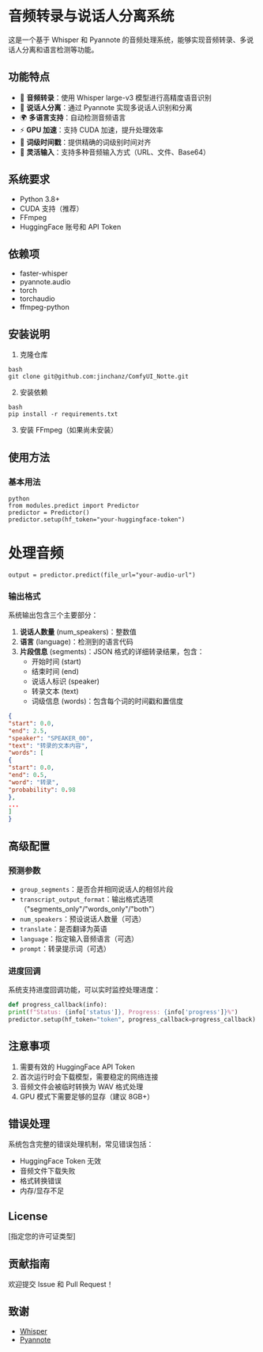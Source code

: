 # 音频转录与说话人分离系统

这是一个基于 Whisper 和 Pyannote 的音频处理系统，能够实现音频转录、多说话人分离和语言检测等功能。

## 功能特点

- 🎯 **音频转录**：使用 Whisper large-v3 模型进行高精度语音识别
- 👥 **说话人分离**：通过 Pyannote 实现多说话人识别和分离
- 🌍 **多语言支持**：自动检测音频语言
- ⚡ **GPU 加速**：支持 CUDA 加速，提升处理效率
- 🎯 **词级时间戳**：提供精确的词级别时间对齐
- 🔄 **灵活输入**：支持多种音频输入方式（URL、文件、Base64）

## 系统要求

- Python 3.8+
- CUDA 支持（推荐）
- FFmpeg
- HuggingFace 账号和 API Token

## 依赖项

- faster-whisper
- pyannote.audio
- torch
- torchaudio
- ffmpeg-python

## 安装说明

1. 克隆仓库

```
bash
git clone git@github.com:jinchanz/ComfyUI_Notte.git
```
2. 安装依赖

```
bash
pip install -r requirements.txt
```

3. 安装 FFmpeg（如果尚未安装）

## 使用方法

### 基本用法

```
python
from modules.predict import Predictor
predictor = Predictor()
predictor.setup(hf_token="your-huggingface-token")
```

# 处理音频

```
output = predictor.predict(file_url="your-audio-url")
```


### 输出格式

系统输出包含三个主要部分：
1. **说话人数量** (num_speakers)：整数值
2. **语言** (language)：检测到的语言代码
3. **片段信息** (segments)：JSON 格式的详细转录结果，包含：
   - 开始时间 (start)
   - 结束时间 (end)
   - 说话人标识 (speaker)
   - 转录文本 (text)
   - 词级信息 (words)：包含每个词的时间戳和置信度

```json
{
"start": 0.0,
"end": 2.5,
"speaker": "SPEAKER_00",
"text": "转录的文本内容",
"words": [
{
"start": 0.0,
"end": 0.5,
"word": "转录",
"probability": 0.98
},
...
]
}
```


## 高级配置

### 预测参数

- `group_segments`：是否合并相同说话人的相邻片段
- `transcript_output_format`：输出格式选项（"segments_only"/"words_only"/"both"）
- `num_speakers`：预设说话人数量（可选）
- `translate`：是否翻译为英语
- `language`：指定输入音频语言（可选）
- `prompt`：转录提示词（可选）

### 进度回调

系统支持进度回调功能，可以实时监控处理进度：

```python
def progress_callback(info):
print(f"Status: {info['status']}, Progress: {info['progress']}%")
predictor.setup(hf_token="token", progress_callback=progress_callback)
```


## 注意事项

1. 需要有效的 HuggingFace API Token
2. 首次运行时会下载模型，需要稳定的网络连接
3. 音频文件会被临时转换为 WAV 格式处理
4. GPU 模式下需要足够的显存（建议 8GB+）

## 错误处理

系统包含完整的错误处理机制，常见错误包括：
- HuggingFace Token 无效
- 音频文件下载失败
- 格式转换错误
- 内存/显存不足

## License

[指定您的许可证类型]

## 贡献指南

欢迎提交 Issue 和 Pull Request！

## 致谢

- [Whisper](https://github.com/openai/whisper)
- [Pyannote](https://github.com/pyannote/pyannote-audio)
